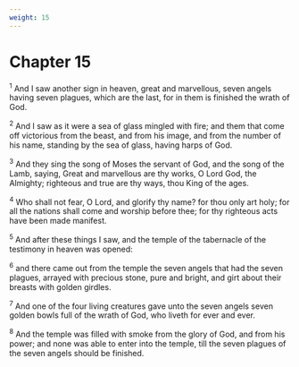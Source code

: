 ```yaml
---
weight: 15
---
```


# Chapter 15

<sup>1</sup> And I saw another sign in heaven, great and marvellous, seven angels having seven plagues, which are the last, for in them is finished the wrath of God. 

<sup>2</sup> And I saw as it were a sea of glass mingled with fire; and them that come off victorious from the beast, and from his image, and from the number of his name, standing by the sea of glass, having harps of God. 

<sup>3</sup> And they sing the song of Moses the servant of God, and the song of the Lamb, saying, Great and marvellous are thy works, O Lord God, the Almighty; righteous and true are thy ways, thou King of the ages. 

<sup>4</sup> Who shall not fear, O Lord, and glorify thy name? for thou only art holy; for all the nations shall come and worship before thee; for thy righteous acts have been made manifest. 

<sup>5</sup> And after these things I saw, and the temple of the tabernacle of the testimony in heaven was opened: 

<sup>6</sup> and there came out from the temple the seven angels that had the seven plagues, arrayed with precious stone, pure and bright, and girt about their breasts with golden girdles. 

<sup>7</sup> And one of the four living creatures gave unto the seven angels seven golden bowls full of the wrath of God, who liveth for ever and ever. 

<sup>8</sup> And the temple was filled with smoke from the glory of God, and from his power; and none was able to enter into the temple, till the seven plagues of the seven angels should be finished. 


